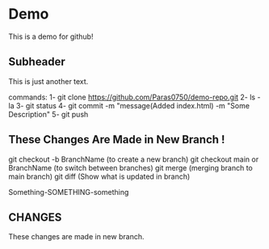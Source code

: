 # Demo

This is a demo for github!

## Subheader

This is just another text.

commands: 
1- git clone https://github.com/Paras0750/demo-repo.git
2- ls -la
3- git status
4- git commit -m "message(Added index.html) -m "Some Description" 
5- git push

## These Changes Are Made in New Branch !

git checkout -b BranchName (to create a new branch)
git checkout main or BranchName (to switch between branches)
git merge (merging branch to main branch)
git diff (Show what is updated in branch)

Something-SOMETHING-something

## CHANGES

These changes are made in new branch.